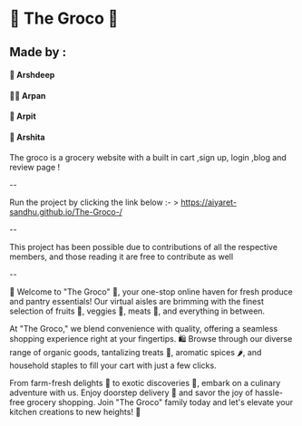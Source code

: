 # 🍃 The Groco 🛒
## Made by :
#### 🚀 Arshdeep 
#### ✍🏻 Arpan 
#### 🧮 Arpit 
#### 🌟 Arshita 


The groco is a grocery website with a built in cart ,sign up, login ,blog and review page !

--

Run the project by clicking the link below :- > 
https://aiyaret-sandhu.github.io/The-Groco-/

--

This project has been possible due to contributions of all the respective members, and those reading it are free to contribute as well

--

🛒 Welcome to "The Groco" 🌱, your one-stop online haven for fresh produce and pantry essentials! Our virtual aisles are brimming with the finest selection of fruits 🍎, veggies 🥦, meats 🥩, and everything in between.

At "The Groco," we blend convenience with quality, offering a seamless shopping experience right at your fingertips. 🛍️ Browse through our diverse range of organic goods, tantalizing treats 🍫, aromatic spices 🌶️, and household staples to fill your cart with just a few clicks.

From farm-fresh delights 🌽 to exotic discoveries 🥭, embark on a culinary adventure with us. Enjoy doorstep delivery 🚚 and savor the joy of hassle-free grocery shopping. Join "The Groco" family today and let's elevate your kitchen creations to new heights! 🌟
